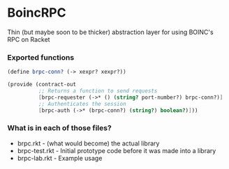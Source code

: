 # BoincRPC
Thin (but maybe soon to be thicker) abstraction layer for using BOINC's RPC on Racket

### Exported functions
```scheme
(define brpc-conn? (-> xexpr? xexpr?))

(provide (contract-out
          ;; Returns a function to send requests
          [brpc-requester (->* () (string? port-number?) brpc-conn?)]
          ;; Authenticates the session
          [brpc-auth (->* (brpc-conn?) (string?) boolean?)]))
```

### What is in each of those files?
* brpc.rkt - (what would become) the actual library
* brpc-test.rkt - Initial prototype code before it was made into a library
* brpc-lab.rkt - Example usage
